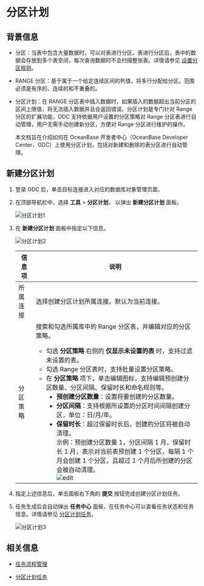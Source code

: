 # 分区计划

## 背景信息

- 分区：当表中包含大量数据时，可以对表进行分区。表进行分区后，表中的数据会存放到多个表空间，每次查询数据时不会扫描整张表。详情请参见 [设置分区规则](../11.web-odc-database-objects/1.web-odc-table-objects/2.web-odc-create-a-table.md)。

- RANGE 分区：基于属于一个给定连续区间的列值，将多行分配给分区。范围必须是有序的、连续的和不重叠的。


- 分区计划：在 RANGE 分区表中插入数据时，如果插入的数据超出当前分区的区间上限值，将无法插入数据并且会返回错误。分区计划是专门针对 Range 分区的扩展功能，ODC 支持依据用户设置的分区策略对 Range 分区表进行自动管理，用户无需手动创建新分区，方便对 Range 分区进行维护的操作。

  本文档旨在介绍如何在 OceanBase 开发者中心（OceanBase Developer Center，ODC）上使用分区计划，包括对新建和删除的表分区进行自动管理。 

## 新建分区计划

1. 登录 ODC 后，单击目标连接进入对应的数据库对象管理页面。

2. 在顶部导航栏中，选择 **工具** > **分区计划**， 以弹出 **新建分区计划** 面板。


   ![分区计划1](https://obbusiness-private.oss-cn-shanghai.aliyuncs.com/doc/img/odc/400/%E5%88%86%E5%8C%BA%E8%AE%A1%E5%88%92-1.png)

3. 在 **新建分区计划** 面板中指定以下信息。

   ![分区计划2](https://obbusiness-private.oss-cn-shanghai.aliyuncs.com/doc/img/odc/400/%E5%88%86%E5%8C%BA%E5%92%8C%E5%BD%B1%E5%AD%90%E8%A1%A8/%E5%88%86%E5%8C%BA%E8%AE%A1%E5%88%92-2.png)

   | **信息项** | **说明**   |
   |---------|-----------------------------------------------------------------------------------------------------------------------------------------------------------------------------------------------------------------------------------------------------------------------------------------------------|
   | 所属连接    | 选择创建分区计划所属连接。默认为当前连接。 |
   | 分区策略    | 搜索和勾选所属库中的 Range 分区表，并编辑对应的分区策略。 <ul><li> 勾选 **分区策略** 右侧的 **仅显示未设置的表** 时，支持过滤未设置的表。 </li><li> 勾选 Range 分区表时，支持批量设置分区策略。</li><li> 在 **分区策略** 项下，单击编辑图标，支持编辑预创建分区数量、分区间隔、保留时长和命名规则等。<ul><li> **预创建分区数量**：设置将要创建的分区数量。</li><li> **分区间隔**：支持根据所设置的分区时间间隔创建分区，单位：日/月/年。</li><li> **保留时长**：超过保留时长后，创建的分区将被自动清理。 <br> 示例：预创建分区数量  1，分区间隔 1 月，保留时长 1 月，表示对当前表预创建 1 个分区，每隔 1 个月会创建 1 个分区，且超过 1 个月后所创建的分区会被自动清理。<br> ![edit](https://obbusiness-private.oss-cn-shanghai.aliyuncs.com/doc/img/odc/400/%E5%88%86%E5%8C%BA%E5%92%8C%E5%BD%B1%E5%AD%90%E8%A1%A8/%E5%88%86%E5%8C%BA%E8%AE%A1%E5%88%92-edit-3.png)</li></ul></li></ul>    | 备注      | 描述项目的业务背景信息，例如变更目的、预期目标等。  |

4. 指定上述信息后，单击面板右下角的 **提交** 按钮完成创建分区计划任务。

5. 任务生成后会自动弹出 **任务中心** 面板，在任务中心可以查看任务状态和任务信息。详情请参见 [分区计划任务](../../6.web-odc-user-guide/9.web-odc-task-management/6.web-odc-partition-scheme-task.md)。

   ![分区计划3](https://obbusiness-private.oss-cn-shanghai.aliyuncs.com/doc/img/odc/400/%E5%88%86%E5%8C%BA%E5%92%8C%E5%BD%B1%E5%AD%90%E8%A1%A8/%E5%88%86%E5%8C%BA%E8%AE%A1%E5%88%92-3.png)


**相关信息** 
-------------------------

* [任务流程管理](../../6.web-odc-user-guide/4.web-odc-public-resource-management/4.web-odc-task-process.md)


* [分区计划任务](../../6.web-odc-user-guide/9.web-odc-task-management/6.web-odc-partition-scheme-task.md)
